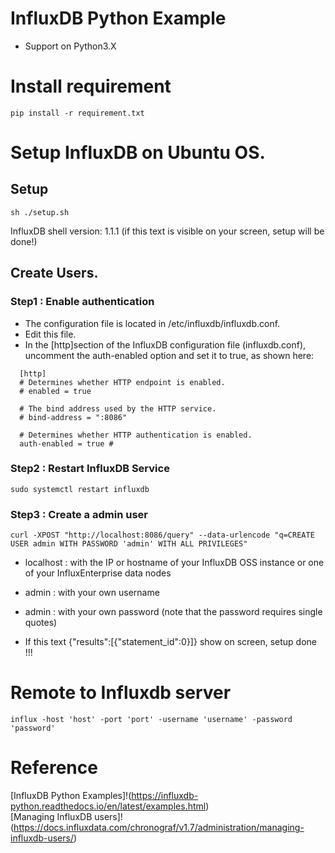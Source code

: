# InfluxDB Python Example
* Support on Python3.X

# Install requirement
```
pip install -r requirement.txt
```



# Setup InfluxDB on Ubuntu OS.

## Setup
```
sh ./setup.sh
```

InfluxDB shell version: 1.1.1 (if this text is visible on your screen, setup will be done!)

## Create Users.

### Step1 : Enable authentication
- The configuration file is located in /etc/influxdb/influxdb.conf.
- Edit this file.
- In the [http]section of the InfluxDB configuration file (influxdb.conf), uncomment the auth-enabled option and set it to true, as shown here:

```
  [http]  
  # Determines whether HTTP endpoint is enabled.
  # enabled = true

  # The bind address used by the HTTP service.
  # bind-address = ":8086"

  # Determines whether HTTP authentication is enabled.
  auth-enabled = true #
```


### Step2 : Restart InfluxDB Service 
```
sudo systemctl restart influxdb
```

### Step3 : Create a admin user
```
curl -XPOST "http://localhost:8086/query" --data-urlencode "q=CREATE USER admin WITH PASSWORD 'admin' WITH ALL PRIVILEGES"
```

- localhost : with the IP or hostname of your InfluxDB OSS instance or one of your InfluxEnterprise data nodes
- admin : with your own username
- admin : with your own password (note that the password requires single quotes)

- If this text {"results":[{"statement_id":0}]} show on screen, setup done !!!
# Remote to Influxdb server
```
influx -host 'host' -port 'port' -username 'username' -password 'password'
```
# Reference
[InfluxDB Python Examples]!(https://influxdb-python.readthedocs.io/en/latest/examples.html)  
[Managing InfluxDB users]!(https://docs.influxdata.com/chronograf/v1.7/administration/managing-influxdb-users/)
